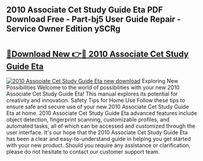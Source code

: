 ## 2010 Associate Cet Study Guide Eta PDF Download Free - Part-bj5 User Guide Repair - Service Owner Edition ySCRg

# <h2><a href="http://bc8386.oget.top/?id=2010+Associate+Cet+Study+Guide+Eta">🔗Download New 👉🔴 2010 Associate Cet Study Guide Eta</a></h2>

[![2010 Associate Cet Study Guide Eta new download](https://i.imgur.com/5g1atiW.png)](http://bc8386.oget.top/?id=2010+Associate+Cet+Study+Guide+Eta)
Exploring New Possibilities Welcome to the world of possibilities with your new 2010 Associate Cet Study Guide Eta! This manual explores its potential for creativity and innovation. Safety Tips for Home Use Follow these tips to ensure safe and secure use of your new 2010 Associate Cet Study Guide Eta at home. 2010 Associate Cet Study Guide Eta advanced features include object detection, fingerprint scanning, customizable profiles, and automated tasks, all of which can be accessed and customized through the user interface. It's our hope that the 2010 Associate Cet Study Guide Eta has been a clear and easy-to-understand guide in helping you get started with your new product. Should you require any assistance or clarification, please do not hesitate to contact our customer support team.
